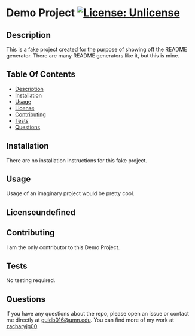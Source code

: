 # Demo Project [![License: Unlicense](https://img.shields.io/badge/license-Unlicense-blue.svg)](http://unlicense.org/)
## Description
This is a fake project created for the purpose of showing off the README generator. There are many README generators like it, but this is mine.
## Table Of Contents
* [Description](#description)
* [Installation](#installation)
* [Usage](#usage)
* [License](#license)
* [Contributing](#contributing)
* [Tests](#tests)
* [Questions](#questions)
## Installation
There are no installation instructions for this fake project.
## Usage
Usage of an imaginary project would be pretty cool.
## Licenseundefined
## Contributing
I am the only contributor to this Demo Project.
## Tests
No testing required.
## Questions
If you have any questions about the repo, please open an issue or contact me directly at guldb016@umn.edu. You can find more of my work at [zacharyjg00](https://github.com/zacharyjg00/).